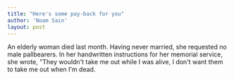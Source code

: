 ```yaml
---
title: "Here's some pay-back for you"
author: 'Noam Sain'
layout: post
---
```


An elderly woman died last month. Having never married, she requested no male pallbearers. In her handwritten instructions for her memorial service, she wrote, "They wouldn't take me out while I was alive, I don't want them to take me out when I'm dead.